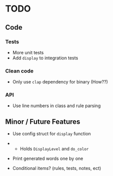 # TODO

## Code

### Tests

- More unit tests
- Add `display` to integration tests

### Clean code

- Only use `clap` dependency for binary (How??)

### API

- Use line numbers in class and rule parsing

## Minor / Future Features

- Use config struct for `display` function
- - Holds `DisplayLevel` and `do_color`

- Print generated words one by one

- Conditional items? (rules, tests, notes, ect)
